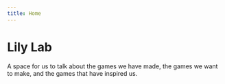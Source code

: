 ```yaml
---
title: Home
---
```


# Lily Lab

A space for us to talk about the games we have made, the games we want to make, and the games that have inspired us.
